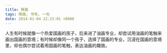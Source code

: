 ```yaml
---
title: 殊路
tags: 殊路, 书写, 一句
date: 2014-01-04 22:23:01 +0800
---
```



人生有时候就像一个热爱国画的孩子，后来进了油画专业，却尝试用油画的笔触来画出国画的意境；有时候却像同一个孩子，选择了国画的专业，沉浸在国画的意境里，却也偶尔尝试着用国画的笔触，表达油画的趣致。

